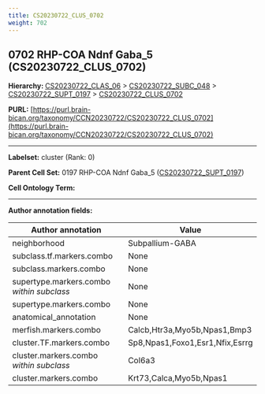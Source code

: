 ```yaml
---
title: CS20230722_CLUS_0702
weight: 702
---
```

## 0702 RHP-COA Ndnf Gaba_5 (CS20230722_CLUS_0702)
<b>Hierarchy: </b>
[CS20230722_CLAS_06](../CS20230722_CLAS_06) >
[CS20230722_SUBC_048](../CS20230722_SUBC_048) >
[CS20230722_SUPT_0197](../CS20230722_SUPT_0197) >
[CS20230722_CLUS_0702](../CS20230722_CLUS_0702)

**PURL:** [https://purl.brain-bican.org/taxonomy/CCN20230722/CS20230722_CLUS_0702](https://purl.brain-bican.org/taxonomy/CCN20230722/CS20230722_CLUS_0702)

---


**Labelset:** cluster (Rank: 0)

**Parent Cell Set:** 0197 RHP-COA Ndnf Gaba_5 ([CS20230722_SUPT_0197](../CS20230722_SUPT_0197))



**Cell Ontology Term:** 

[MARKER GENES.]: #


---

[TRANSFERRED ANNOTATIONS.]: #


[AUTHOR ANNOTATION FIELDS.]: #


**Author annotation fields:**

| Author annotation | Value |
|-------------------|-------|
|neighborhood|Subpallium-GABA|
|subclass.tf.markers.combo|None|
|subclass.markers.combo|None|
|supertype.markers.combo _within subclass_|None|
|supertype.markers.combo|None|
|anatomical_annotation|None|
|merfish.markers.combo|Calcb,Htr3a,Myo5b,Npas1,Bmp3|
|cluster.TF.markers.combo|Sp8,Npas1,Foxo1,Esr1,Nfix,Esrrg|
|cluster.markers.combo _within subclass_|Col6a3|
|cluster.markers.combo|Krt73,Calca,Myo5b,Npas1|
